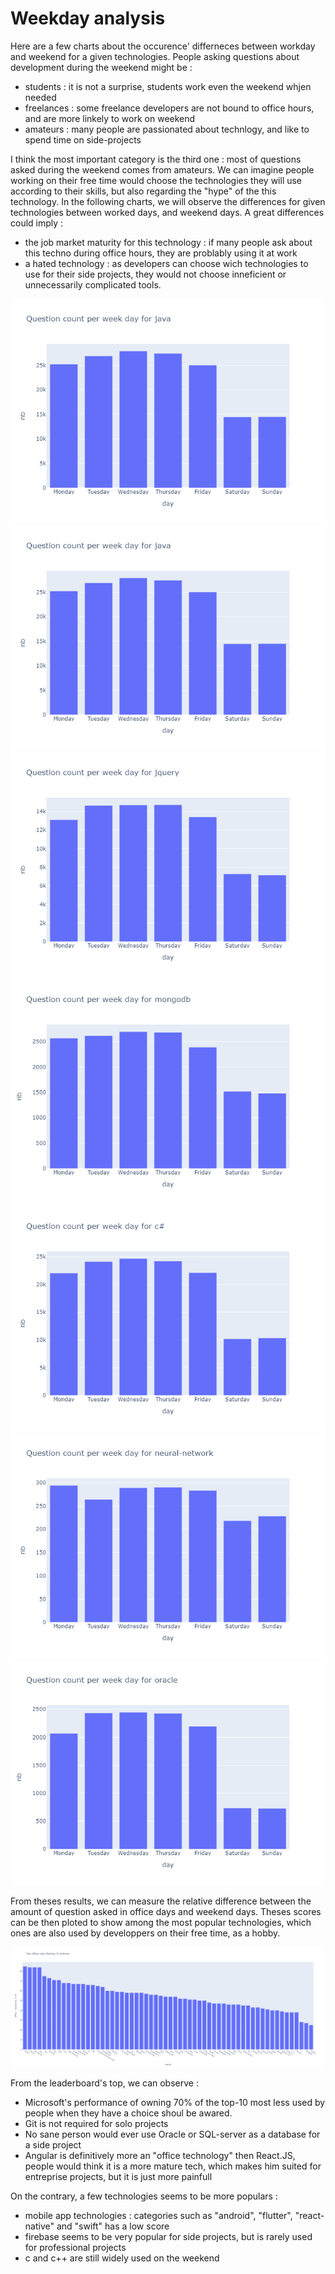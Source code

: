 # Weekday analysis

Here are a few charts about the occurence' differneces between workday and weekend for a given technologies.
People asking questions about development during the weekend might be :
- students : it is not a surprise, students work even the weekend whjen needed
- freelances : some freelance developers are not bound to office hours, and are more linkely to work on weekend
- amateurs : many people are passionated about technlogy, and like to spend time on side-projects

I think the most important category is the third one : most of questions asked during the weekend comes from amateurs. We can imagine people working on their free time would choose the technologies they will use according to their skills, but also regarding the "hype" of the this technology.
In the following charts, we will observe the differences for given technologies between worked days, and weekend days.
A great differences could imply : 
- the job market maturity for this technology : if many people ask about this techno during office hours, they are problably using it at work
- a hated technology : as developers can choose wich technologies to use for their side projects, they would not choose inneficient or unnecessarily complicated tools.

![python](../figures/weekday_java.png)
![java](../figures/weekday_java.png)
![jquery](../figures/weekday_jquery.png)
![mongodb](../figures/weekday_mongodb.png)
![c#](../figures/weekday_c%23.png)
![neural-network](../figures/weekday_neural-network.png)
![oracle](../figures/weekday_oracle.png)


From theses results, we can measure the relative difference between the amount of question asked in office days and weekend days. Theses scores can be then ploted to show among the most popular technologies, which ones are also used by developpers on their free time, as a hobby. 

![top](../figures/weekday_scores.png)

From the leaderboard's top, we can observe :
- Microsoft's performance of owning 70% of the top-10 most less used by people when they have a choice shoul be awared.
- Git is not required for solo projects
- No sane person would ever use Oracle or SQL-server as a database for a side project
- Angular is definitively more an "office technology" then React.JS, people would think it is a more mature tech, which makes him suited for entreprise projects, but it is just more painfull

On the contrary, a few technologies seems to be more populars :
- mobile app technologies : categories such as "android", "flutter", "react-native" and "swift" has a low score
- firebase seems to be very popular for side projects, but is rarely used for professional projects
- c and c++ are still widely used on the weekend
